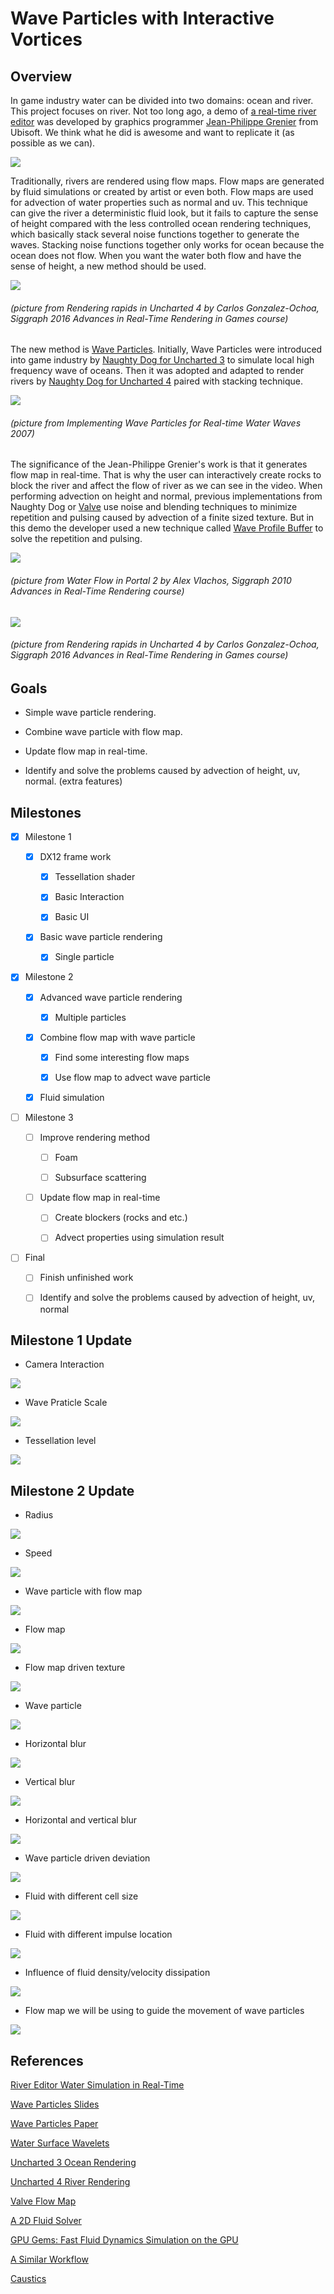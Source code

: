 Wave Particles with Interactive Vortices
========================

## Overview 

In game industry water can be divided into two domains: ocean and river. This project focuses on river. Not too long ago, a demo of [a real-time river editor](https://80.lv/articles/river-editor-water-simulation-in-real-time/) was developed by graphics programmer [Jean-Philippe Grenier](http://jpgrenier.org/) from Ubisoft. We think what he did is awesome and want to replicate it (as possible as we can).

[![](img/1.jpg)](https://www.youtube.com/watch?v=--B6QZKwsdA)

Traditionally, rivers are rendered using flow maps. Flow maps are generated by fluid simulations or created by artist or even both. Flow maps are used for advection of water properties such as normal and uv. This technique can give the river a deterministic fluid look, but it fails to capture the sense of height compared with the less controlled ocean rendering techniques, which basically stack several noise functions together to generate the waves. Stacking noise functions together only works for ocean because the ocean does not flow. When you want the water both flow and have the sense of height, a new method should be used.

![](img/2.JPG)

###### (picture from Rendering rapids in Uncharted 4 by Carlos Gonzalez-Ochoa, Siggraph 2016 Advances in Real-Time Rendering in Games course)

The new method is [Wave Particles](http://www.cemyuksel.com/research/waveparticles/waveparticles_sketch_slides.pdf). Initially, Wave Particles were introduced into game industry by [Naughty Dog for Uncharted 3](https://www.gdcvault.com/play/1015309/Water-Technology-of) to simulate local high frequency wave of oceans. Then it was adopted and adapted to render rivers by [Naughty Dog for Uncharted 4](http://advances.realtimerendering.com/s2016/s16_ramy_final.pptx) paired with stacking technique.

![](img/5.JPG)

###### (picture from Implementing Wave Particles for Real-time Water Waves 2007)

The significance of the Jean-Philippe Grenier's work is that it generates flow map in real-time. That is why the user can interactively create rocks to block the river and affect the flow of river as we can see in the video. When performing advection on height and normal, previous implementations from Naughty Dog or [Valve](http://advances.realtimerendering.com/s2010/Vlachos-Waterflow(SIGGRAPH%202010%20Advanced%20RealTime%20Rendering%20Course).pdf) use noise and blending techniques to minimize repetition and pulsing caused by advection of a finite sized texture. But in this demo the developer used a new technique called [Wave Profile Buffer](http://pub.ist.ac.at/group_wojtan/projects/2018_Jeschke_WaterSurfaceWavelets/WaterSurfaceWavelets.pdf) to solve the repetition and pulsing.

![](img/3.JPG)

###### (picture from Water Flow in Portal 2 by Alex Vlachos, Siggraph 2010 Advances in Real-Time Rendering course)

![](img/4.JPG)

###### (picture from Rendering rapids in Uncharted 4 by Carlos Gonzalez-Ochoa, Siggraph 2016 Advances in Real-Time Rendering in Games course)

## Goals

* Simple wave particle rendering.

* Combine wave particle with flow map.

* Update flow map in real-time.

* Identify and solve the problems caused by advection of height, uv, normal. (extra features)

## Milestones

- [x] Milestone 1

  - [x] DX12 frame work

    - [x] Tessellation shader

    - [x] Basic Interaction

    - [x] Basic UI

  - [x] Basic wave particle rendering

    - [x] Single particle

- [x] Milestone 2

  - [x] Advanced wave particle rendering

    - [x] Multiple particles

  - [x] Combine flow map with wave particle

    - [x] Find some interesting flow maps

    - [x] Use flow map to advect wave particle

   - [x] Fluid simulation

- [ ] Milestone 3

  - [ ] Improve rendering method

    - [ ] Foam

    - [ ] Subsurface scattering

  - [ ] Update flow map in real-time

    - [ ] Create blockers (rocks and etc.)

    - [ ] Advect properties using simulation result

- [ ] Final

  - [ ] Finish unfinished work

  - [ ] Identify and solve the problems caused by advection of height, uv, normal

## Milestone 1 Update

* Camera Interaction

![](img/m1-1.gif)

* Wave Praticle Scale

![](img/m1-2.gif)

* Tessellation level

![](img/m1-3.gif)

## Milestone 2 Update

* Radius

![](img/m2-1.gif)

* Speed

![](img/m2-2.gif)

* Wave particle with flow map

![](img/m2-3.gif)

* Flow map

![](img/m2-4.jpg)

* Flow map driven texture

![](img/m2-5.gif)

* Wave particle

![](img/m2-6.gif)

* Horizontal blur

![](img/m2-7.gif)

* Vertical blur

![](img/m2-8.gif)

* Horizontal and vertical blur

![](img/m2-9.gif)

* Wave particle driven deviation

![](img/m2-10.gif)

* Fluid with different cell size

![](img/m2fluid1.gif)

* Fluid with different impulse location

![](img/m2fluid2.gif)

* Influence of fluid density/velocity dissipation

![](img/dissipation.gif)

* Flow map we will be using to guide the movement of wave particles

![](img/m2fluid3.gif)

## References

[River Editor Water Simulation in Real-Time](https://80.lv/articles/river-editor-water-simulation-in-real-time/)

[Wave Particles Slides](http://www.cemyuksel.com/research/waveparticles/waveparticles_sketch_slides.pdf)

[Wave Particles Paper](http://www.cemyuksel.com/research/waveparticles/cem_yuksel_dissertation.pdf)

[Water Surface Wavelets](http://pub.ist.ac.at/group_wojtan/projects/2018_Jeschke_WaterSurfaceWavelets/WaterSurfaceWavelets.pdf)

[Uncharted 3 Ocean Rendering](https://www.gdcvault.com/play/1015309/Water-Technology-of)

[Uncharted 4 River Rendering](http://advances.realtimerendering.com/s2016/s16_ramy_final.pptx)

[Valve Flow Map](http://advances.realtimerendering.com/s2010/Vlachos-Waterflow(SIGGRAPH%202010%20Advanced%20RealTime%20Rendering%20Course).pdf)

[A 2D Fluid Solver](https://prideout.net/blog/old/blog/index.html@p=58.html)

[GPU Gems: Fast Fluid Dynamics Simulation on the GPU](https://developer.nvidia.com/gpugems/GPUGems/gpugems_ch38.html)

[A Similar Workflow](https://pdfs.semanticscholar.org/f548/cc7476e2e7e53b42befa19a376b61d12c7e9.pdf)

[Caustics](http://madebyevan.com/webgl-water/)
